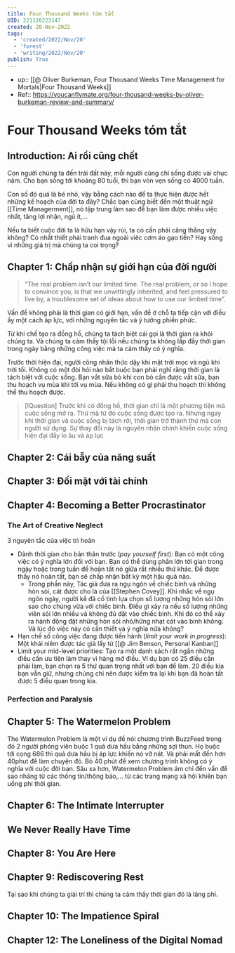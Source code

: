 ```yaml
---
title: Four Thousand Weeks tóm tắt
UID: 221120223147
created: 20-Nov-2022
tags:
  - 'created/2022/Nov/20'
  - 'forest'
  - 'writing/2022/Nov/20'
publish: True
---
```

- up:: [[@ Oliver Burkeman, Four Thousand Weeks Time Management for Mortals|Four Thousand Weeks]]
- Ref:: https://youcanflymate.org/four-thousand-weeks-by-oliver-burkeman-review-and-summary/

# Four Thousand Weeks tóm tắt

## Introduction: Ai rồi cũng chết
Con người chúng ta đến trái đất này, mỗi người cũng chỉ sống được vài chục năm. Cho bạn sống tới khoảng 80 tuổi, thì bạn vỏn vẹn sống có 4000 tuần.

Con số đó quá là bé nhỏ, vậy bằng cách nào để ta thực hiện được hết những kế hoạch của đời ta đây? Chắc bạn cũng biết đến một thuật ngữ [[Time Managerment]], nó tập trung làm sao để bạn làm được nhiều việc nhất, tăng lợi nhận, ngủ ít,...

Nếu ta biết cuộc đời ta là hữu hạn vậy rùi, ta có cần phải căng thẳng vậy không? Có nhất thiết phải tranh đua ngoài viêc cơm áo gạo tiền? Hay sống vì những giá trị mà chúng ta coi trọng?

## Chapter 1: Chấp nhận sự giới hạn của đời người
> “The real problem isn’t our limited time. The real problem, or so I hope to convince you, is that we unwittingly inherited, and feel pressured to live by, a troublesome set of ideas about how to use our limited time”.

Vấn đề không phải là thời gian có giới hạn, vấn đề ở chỗ ta tiếp cận với điều ấy một cách áp lực, với những nguyên tắc và ý tưởng phiền phức.

Từ khi chế tạo ra đồng hồ, chúng ta tách biệt cái gọi là thời gian ra khỏi chúng ta. Và chúng ta cảm thấy tội lỗi nếu chúng ta không lấp đầy thời gian trong ngày bằng những công việc mà ta cảm thấy có ý nghĩa.

Trước thời hiện đại, người công nhân thức dậy khi mặt trời mọc và ngủ khi trời tối. Không có một đòi hỏi nào bắt buộc bạn phải nghĩ rằng thời gian là tách biệt với cuộc sống. Bạn vắt sữa bò khi con bò cần được vắt sữa, bạn thu hoạch vụ mùa khi tới vụ mùa. Nếu không có gì phải thu hoạch thì không thể thu hoạch được.

> [!Question] Trước khi có đồng hồ, thời gian chỉ là một phương tiện mà cuộc sống mở ra. Thứ mà từ đó cuộc sống được tạo ra. Nhưng ngay khi thời gian và cuộc sống bị tách rời, thời gian trở thành thứ mà con người sử dụng. Sự thay đổi này là nguyên nhân chính khiến cuộc sống hiện đại đầy lo âu và áp lực

## Chapter 2: Cái bẫy của năng suất
## Chapter 3: Đối mặt với tài chính
## Chapter 4: Becoming a Better Procrastinator
### The Art of Creative Neglect
3 nguyên tắc của việc trì hoãn
- Dành thời gian cho bản thân trước (*pay yourself first*): Bạn có một công việc có ý nghĩa lớn đối với bạn. Bạn có thể dùng phần lớn tời gian trong ngày hoặc trong tuần để hoàn tất nó giữa rất nhiều thứ khác. Để được thấy nó hoàn tất, bạn sẽ chấp nhận bất kỳ một hậu quả nào.
	- Trong phần này, Tác giả đưa ra ngụ ngôn về chiếc bình và những hòn sỏi, cát được cho là của [[Stephen Covey]]. Khi nhắc về ngụ ngôn ngày, người kể đã cố tình lựa chọn số lượng những hòn sỏi lớn sao cho chúng vừa với chiếc bình. Điều gì xảy ra nếu số lượng những viên sỏi lớn nhiều và không đủ đặt vào chiếc bình. Khi đó có thể xảy ra hành động đặt những hòn sỏi nhỏ/hững nhạt cát vào bình không. Và lúc đó việc này có cần thiết và ý nghĩa nữa không?
- Hạn chế số công việc đang được tiến hành (*limit your work in progress*): Một khái niêm được tác giả lấy từ [[@ Jim Benson, Personal Kanban]]
- Limit your mid-level priorities: Tạo ra một danh sách rất ngắn những điều cần ưu tiên làm thay vì hàng mớ điều. Ví dụ bạn có 25 điều cần phải làm, bạn chọn ra 5 thứ quan trọng nhất với bạn để làm. 20 điều kia bạn vẫn giữ, nhưng chúng chỉ nên được kiểm tra lại khi bạn đã hoàn tất được 5 điều quan trong kia.
### Perfection and Paralysis

## Chapter 5: The Watermelon Problem
The Watermelon Problem là một ví dụ để nói chương trình BuzzFeed trong đó 2 người phóng viên buộc 1 quả dưa hấu bằng những sợi thun. Họ buộc tới cọng 686 thì quả dưa hấu bị áp lực khiến nó vỡ nát. Và phải mất đến hơn 40phut để làm chuyện đó. Bỏ 40 phút để xem chương trình không có ý nghĩa với cuộc đời bạn. Sâu xa hơn, Watermelon Problem ám chỉ đến vấn đề sao nhãng từ các thông tin/thông báo,... từ các trang mạng xã hội khiên bạn uổng phí thời gian.

## Chapter 6: The Intimate Interrupter
## We Never Really Have Time

## Chapter 8: You Are Here
## Chapter 9: Rediscovering Rest
Tại sao khi chúng ta giải trí thì chúng ta cảm thấy thời gian đó là lãng phí.

## Chapter 10: The Impatience Spiral
## Chapter 12: The Loneliness of the Digital Nomad
